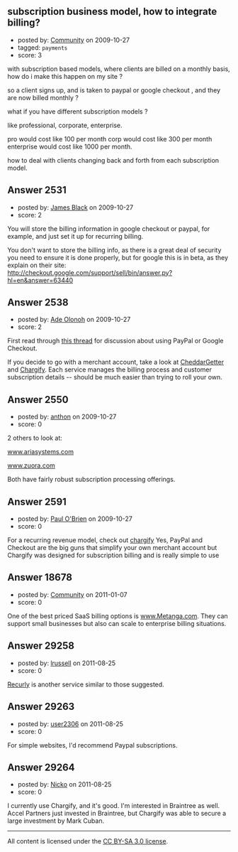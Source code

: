 ## subscription business model, how to integrate billing?

- posted by: [Community](https://stackexchange.com/users/-1/-1-community) on 2009-10-27
- tagged: `payments`
- score: 3

with subscription based models, where clients are billed on a monthly basis, how do i make this happen on my site ?

so a client signs up, and is taken to paypal or google checkout , and they are now billed monthly ?


what if you have different subscription models ?

like professional, corporate, enterprise. 

pro would cost like 100 per month
corp would cost like 300 per month
enterprise would cost like 1000 per month.


how to deal with clients changing back and forth from each subscription model.


## Answer 2531

- posted by: [James Black](https://stackexchange.com/users/-1/1074-james-black) on 2009-10-27
- score: 2

<p>You will store the billing information in google checkout or paypal, for example, and just set it up for recurring billing.</p>

<p>You don't want to store the billing info, as there is a great deal of security you need to ensure it is done properly, but for google this is in beta, as they explain on their site:
<a href="http://checkout.google.com/support/sell/bin/answer.py?hl=en&amp;answer=63440" rel="nofollow">http://checkout.google.com/support/sell/bin/answer.py?hl=en&amp;answer=63440</a></p>



## Answer 2538

- posted by: [Ade Olonoh](https://stackexchange.com/users/-1/317-ade-olonoh) on 2009-10-27
- score: 2

<p>First read through <a href="http://answers.onstartups.com/questions/1819/when-to-use-merchant-account-instead-of-paypal" rel="nofollow">this thread</a> for discussion about using PayPal or Google Checkout.</p>

<p>If you decide to go with a merchant account, take a look at <a href="https://cheddargetter.com/" rel="nofollow">CheddarGetter</a> and <a href="http://chargify.com/" rel="nofollow">Chargify</a>.  Each service manages the billing process and customer subscription details -- should be much easier than trying to roll your own.</p>



## Answer 2550

- posted by: [anthon](https://stackexchange.com/users/-1/238-anthon) on 2009-10-27
- score: 0

2 others to look at:

www.ariasystems.com

www.zuora.com

Both have fairly robust subscription processing offerings.



## Answer 2591

- posted by: [Paul O'Brien](https://stackexchange.com/users/-1/759-paul-o-brien) on 2009-10-27
- score: 0

<p>For a recurring revenue model, check out <a href="http://chargify.com" rel="nofollow">chargify</a>
Yes, PayPal and Checkout are the big guns that simplify your own merchant account but Chargify was designed for subscription billing and is really simple to use</p>



## Answer 18678

- posted by: [Community](https://stackexchange.com/users/-1/-1-community) on 2011-01-07
- score: 0

One of the best priced SaaS billing options is www.Metanga.com. They can support small businesses but also can scale to enterprise billing situations.


## Answer 29258

- posted by: [lrussell](https://stackexchange.com/users/-1/12709-lrussell) on 2011-08-25
- score: 0

<p><a href="http://recurly.com/" rel="nofollow">Recurly</a> is another service similar to those suggested.</p>



## Answer 29263

- posted by: [user2306](https://stackexchange.com/users/-1/2306-user2306) on 2011-08-25
- score: 0

For simple websites, I'd recommend Paypal subscriptions.


## Answer 29264

- posted by: [Nicko](https://stackexchange.com/users/-1/7870-nicko) on 2011-08-25
- score: 0

I currently use Chargify, and it's good.  I'm interested in Braintree as well.  Accel Partners just invested in Braintree, but Chargify was able to secure a large investment by Mark Cuban.  



---

All content is licensed under the [CC BY-SA 3.0 license](https://creativecommons.org/licenses/by-sa/3.0/).
